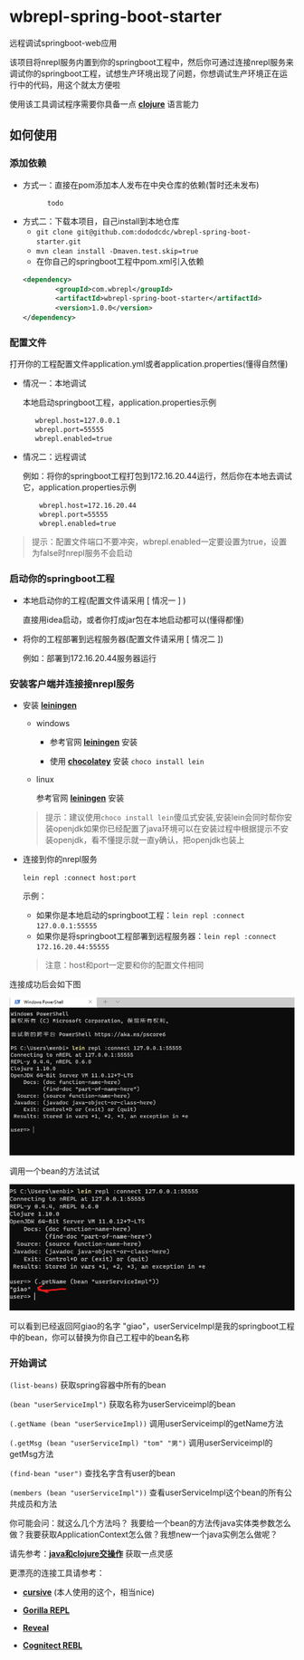 # wbrepl-spring-boot-starter

远程调试springboot-web应用

该项目将nrepl服务内置到你的springboot工程中，然后你可通过连接nrepl服务来调试你的springboot工程，试想生产环境出现了问题，你想调试生产环境正在运行中的代码，用这个就太方便啦

使用该工具调试程序需要你具备一点 __[clojure](https://clojure.org/index)__ 语言能力

## 如何使用

### 添加依赖

* 方式一：直接在pom添加本人发布在中央仓库的依赖(暂时还未发布)
  ```text
        todo 
  ```
* 方式二：下载本项目，自己install到本地仓库
    * `git clone git@github.com:dododcdc/wbrepl-spring-boot-starter.git`
    * `mvn clean install -Dmaven.test.skip=true`
    * 在你自己的springboot工程中pom.xml引入依赖
  ```xml
  <dependency>
          <groupId>com.wbrepl</groupId>
          <artifactId>wbrepl-spring-boot-starter</artifactId>
          <version>1.0.0</version>
  </dependency>
  ```

### 配置文件
 打开你的工程配置文件application.yml或者application.properties(懂得自然懂)
   * 情况一：本地调试
  
     本地启动springboot工程，application.properties示例
     
     ```properties
        wbrepl.host=127.0.0.1
        wbrepl.port=55555
        wbrepl.enabled=true
     ```
     
   * 情况二：远程调试

       例如：将你的springboot工程打包到172.16.20.44运行，然后你在本地去调试它，application.properties示例

        ```properties
            wbrepl.host=172.16.20.44
            wbrepl.port=55555
            wbrepl.enabled=true
        ```

      

> 提示：配置文件端口不要冲突，wbrepl.enabled一定要设置为true，设置为false时nrepl服务不会启动

### 启动你的springboot工程 
* 本地启动你的工程(配置文件请采用 [ 情况一 ] )
   
  直接用idea启动，或者你打成jar包在本地启动都可以(懂得都懂)

* 将你的工程部署到远程服务器(配置文件请采用 [ 情况二 ])
  
  例如：部署到172.16.20.44服务器运行

### 安装客户端并连接接nrepl服务

* 安装 __[leiningen](https://leiningen.org/)__ 
  * windows 
    
    * 参考官网  __[leiningen](https://leiningen.org/)__ 安装

    * 使用 __[chocolatey](https://chocolatey.org/install)__ 安装 ```choco install lein```

  * linux

    参考官网 __[leiningen](https://leiningen.org/)__  安装 
  
  > 提示：建议使用`choco install lein`傻瓜式安装,安装lein会同时帮你安装openjdk如果你已经配置了java环境可以在安装过程中根据提示不安装openjdk，看不懂提示就一直y确认，把openjdk也装上

* 连接到你的nrepl服务

    `lein repl :connect host:port` 

  示例：

  * 如果你是本地启动的springboot工程：`lein repl :connect 127.0.0.1:55555`
  * 如果你是将springboot工程部署到远程服务器：`lein repl :connect 172.16.20.44:55555`
 
  > 注意：host和port一定要和你的配置文件相同

连接成功后会如下图

![img.png](img.png)

调用一个bean的方法试试

![img_1.png](img_1.png)

可以看到已经返回阿giao的名字 "giao"，userServiceImpl是我的springboot工程中的bean，你可以替换为你自己工程中的bean名称


### 开始调试
`(list-beans)` 获取spring容器中所有的bean

`(bean "userServiceImpl")` 获取名称为userServiceimpl的bean 

`(.getName (bean "userServiceImpl))` 调用userServiceimpl的getName方法

`(.getMsg (bean "userServiceImpl) "tom" "男")` 调用userServiceimpl的getMsg方法

`(find-bean "user")` 查找名字含有user的bean 

`(members (bean "userServiceImpl"))` 查看userServiceImpl这个bean的所有公共成员和方法

你可能会问：就这么几个方法吗？ 我要给一个bean的方法传java实体类参数怎么做？我要获取ApplicationContext怎么做？我想new一个java实例怎么做呢？

请先参考：__[java和clojure交操作](https://clojure.org/reference/java_interop)__ 获取一点灵感

更漂亮的连接工具请参考：
* __[cursive](https://cursive-ide.com/userguide/repl.html)__ (本人使用的这个，相当nice)

* __[Gorilla REPL](http://gorilla-repl.org/)__

* __[Reveal](https://vlaaad.github.io/reveal/)__

* __[Cognitect REBL](https://docs.datomic.com/cloud/other-tools/REBL.html)__





